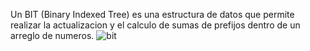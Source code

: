 Un BIT (Binary Indexed Tree) es una estructura de datos que permite realizar la actualizacion y el calculo de sumas de prefijos dentro de un arreglo de numeros.
![bit](https://user-images.githubusercontent.com/84255151/130513192-08325270-a7e9-4aa9-afde-7a5015fb0a84.png)
